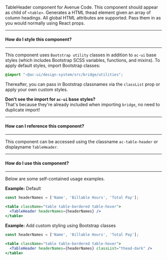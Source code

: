 TableHeader component for Avenue Code. This component should appear as child of `<table>`.
Generates a HTML thead element given an array of column headings. All global HTML attributes are supported. Pass them in as you would normally using React props.

___
#### **How do I style this component?**
___
This component uses `Bootstrap utility` classes in addition to `ac-ui` base styles (which includes Bootstrap SCSS variables, functions, and mixins).
To apply default styles, import Bootstrap classes:
```scss
@import "~@ac-ui/design-system/src/bridge/utilities";
```

Thereafter, you can pass in Bootstrap classnames via the `classList` prop or apply your own custom styles.

**Don't see the import for `ac-ui` base styles?**  
That's because they're already included when importing `bridge`, no need to duplicate import!

___
#### **How can I reference this component?**
___
This component can be accessed using the classname `ac-table-header` or displayname `TableHeader`.

___
#### **How do I use this component?**
___
Below are some self-contained usage examples.

**Example:** Default
```jsx
const headerNames = ['Name', 'Billable Hours', 'Total Pay'];

<table className="table table-bordered table-hover">
  <TableHeader headerNames={headerNames} />
</table>
```

**Example:** Add custom styling using Bootstrap classes
```jsx
const headerNames = ['Name', 'Billable Hours', 'Total Pay'];

<table className="table table-bordered table-hover">
  <TableHeader headerNames={headerNames} classList="thead-dark" />
</table>
```
